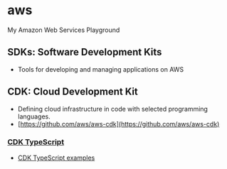 # aws
My Amazon Web Services Playground

## SDKs: Software Development Kits

- Tools for developing and managing applications on AWS

## CDK: Cloud Development Kit

- Defining cloud infrastructure in code with selected programming languages.
- [https://github.com/aws/aws-cdk](https://github.com/aws/aws-cdk)

### [CDK TypeScript](cdk-ts)

- [CDK TypeScript examples](https://github.com/aws-samples/aws-cdk-examples/tree/master/typescript)